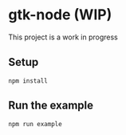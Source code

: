 # gtk-node (WIP)

This project is a work in progress

## Setup
```
npm install
```

## Run the example
```
npm run example
```
